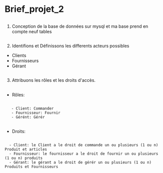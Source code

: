 # Brief_projet_2

##
1. Conception de la base de données sur mysql et ma base prend en compte neuf tables 
###
##
2. Identifions et Définissons les differents acteurs possibles
- Clients 
- Fournisseurs
- Gérant
###
##
3. Attribuons les rôles et les droits d'accès.
###
##
- Rôles:
###
##
       - Client: Commander
       - Fournisseur: Fournir
       - Gérént: Gérér
 ###
 ##
- Droits:
### 
##
      - Client: le Client a le droit de commande un ou plusieurs (1 ou n) Produit et articles
      - Fournisseur: le fournisseur a le droit de fournir un ou plusieurs (1 ou n) produits
      - Gérant: le gérant a le droit de gérér un ou plusieurs (1 ou n) Produits et Fournisseurs
  ###
